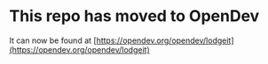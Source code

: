 # This repo has moved to OpenDev

It can now be found at [https://opendev.org/opendev/lodgeit](https://opendev.org/opendev/lodgeit)

